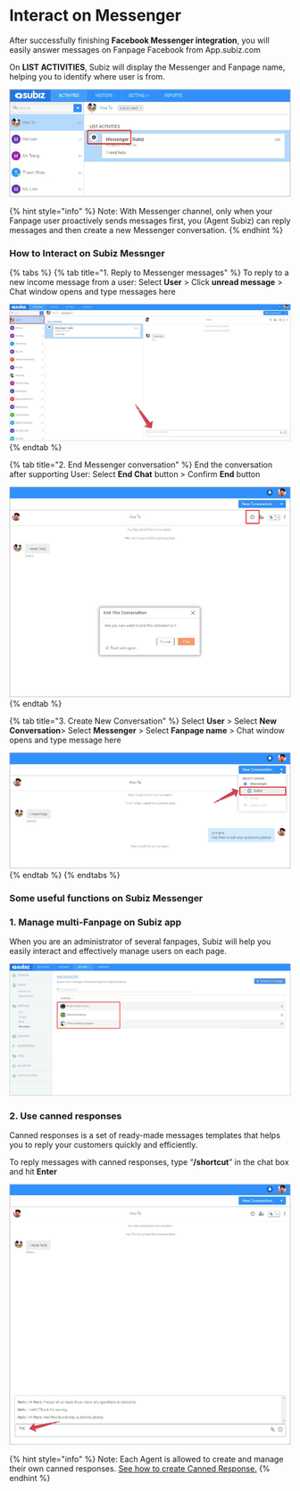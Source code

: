 # Interact on Messenger

After successfully  finishing **Facebook Messenger integration**, you will easily answer messages on Fanpage Facebook from App.subiz.com

On **LIST ACTIVITIES**, Subiz will display the Messenger and Fanpage name, helping you to identify where user is from.  


![](../../.gitbook/assets/27.-mess-noti%20%281%29.jpg)

{% hint style="info" %}
Note: With Messenger channel, only when your Fanpage user proactively sends messages first, you \(Agent Subiz\) can reply messages and then create a new Messenger conversation.
{% endhint %}

### **How to Interact on Subiz Messnger**

{% tabs %}
{% tab title="1. Reply to Messenger messages" %}
To reply to a new income message from a user: Select **User** &gt; Click **unread message** &gt; Chat window opens and type messages here

![](../../.gitbook/assets/28.-mess-type.jpg)
{% endtab %}

{% tab title="2. End Messenger conversation" %}
End the conversation after supporting User: Select **End Chat** button &gt; Confirm **End** button

![](../../.gitbook/assets/29.-mess-end.jpg)
{% endtab %}

{% tab title="3. Create New Conversation" %}
Select **User** &gt; Select **New Conversation**&gt; Select **Messenger** &gt; Select **Fanpage name** &gt; Chat window opens and type message here

![](../../.gitbook/assets/36.-mess-new%20%281%29.jpg)
{% endtab %}
{% endtabs %}

### **Some useful functions on Subiz Messenger**

### 1. Manage multi-Fanpage on Subiz app

When you are an administrator of several fanpages, Subiz will help you easily interact and effectively manage users on each page.

![](../../.gitbook/assets/35.-mess-fanpages.jpg)

### 2. **Use canned responses**

Canned responses is a set of ready-made messages templates that helps you to reply your customers quickly and efficiently.

To reply messages with canned responses, type “**/shortcut**” in the chat box and hit **Enter**

![](../../.gitbook/assets/30.-mess-canned.jpg)

{% hint style="info" %}
Note: Each Agent is allowed to create and manage their own canned responses. [See how to create Canned Response.](https://subiz.gitbook.io/subiz-document-english/~/edit/primary/getting-started-with-subiz/working-on-subiz/interact-on-subiz-chat#use-canned-responses)
{% endhint %}



